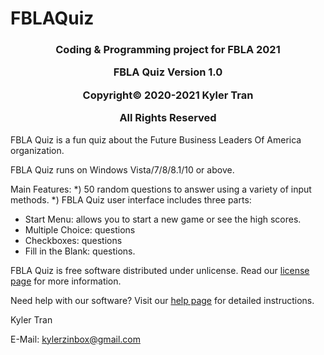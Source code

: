# FBLAQuiz
<h3><p align="center">Coding & Programming project for FBLA 2021</p>
<p align="center">FBLA Quiz Version 1.0</p>
<p align="center">Copyright&copy; 2020-2021 Kyler Tran</p>
<p align="center">All Rights Reserved</p></h3>

FBLA Quiz is a fun quiz about the Future Business Leaders Of America organization.

FBLA Quiz runs on Windows Vista/7/8/8.1/10 or above.

Main Features:
*) 50 random questions to answer using a variety of input methods.
*) 
FBLA Quiz user interface includes three parts:
* Start Menu: allows you to start a new game or see the high scores.
* Multiple Choice: questions
* Checkboxes: questions
* Fill in the Blank: questions.

FBLA Quiz is free software distributed under unlicense. Read our [license page](LICENSE.md) for more information.

Need help with our software? Visit our [help page](help.html) for detailed instructions.

Kyler Tran

E-Mail: kylerzinbox@gmail.com
